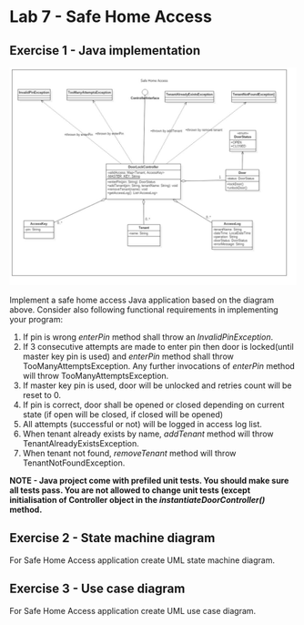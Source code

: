 # Lab 7 - Safe Home Access


## Exercise 1 - Java implementation
![Exercise 1 image](docs/ex1.jpg)

Implement a safe home access Java application based on the diagram above. Consider also following functional requirements in implementing your program:
1. If pin is wrong _enterPin_ method shall throw an _InvalidPinException_.
2. If 3 consecutive attempts are made to enter pin then door is locked(until master key pin is used) and _enterPin_ method shall throw TooManyAttemptsException. Any further invocations of _enterPin_ method will throw TooManyAttemptsException.
3. If master key pin is used, door will be unlocked and retries count will be reset to 0. 
4. If pin is correct, door shall be opened or closed depending on current state (if open will be closed, if closed will be opened)
5. All attempts (successful or not) will be logged in access log list.
6. When tenant already exists by name, _addTenant_ method will throw TenantAlreadyExistsException.
7. When tenant not found, _removeTenant_ method will throw TenantNotFoundException. 

**NOTE - Java project come with prefiled unit tests. You should make sure all tests pass. You are not allowed to change unit tests (except initialisation of Controller object in the _instantiateDoorController()_ method.**

## Exercise 2 - State machine diagram

For Safe Home Access application create UML state machine diagram.  

## Exercise 3 - Use case diagram

For Safe Home Access application create UML use case diagram. 

